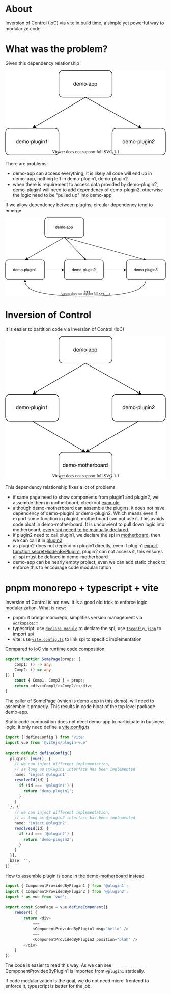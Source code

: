 # About

Inversion of Control (IoC) via vite in build time, a simple yet powerful way to modularize code

# What was the problem?

Given this dependency relationship

![old-arch](./images/old-arch.drawio.svg)

There are problems:

* demo-app can access everything, it is likely all code will end up in demo-app, nothing left in demo-plugin1, demo-plugin2
* when there is requirement to access data provided by demo-plugin2, demo-plugin1 will need to add dependency of demo-plugin2, otherwise the logic need to be "pulled up" into demo-app

If we allow dependency between plugins, circular dependency tend to emerge

![circular](./images/circular.drawio.svg)

# Inversion of Control

It is easier to partition code via Inversion of Control (IoC)

![new-arch](./images/new-arch.drawio.svg)

This dependency relationship fixes a lot of problems

* if same page need to show components from plugin1 and plugin2, we assemble them in motherboard, checkout [example](./packages/demo-motherboard/src/SomePage.tsx)
* although demo-motherboard can assemble the plugins, it does not have dependency of demo-plugin1 or demo-plugin2. Which means even if export some function in plugin1, motherboard can not use it. This avoids code bloat in demo-motherboard. It is unconvient to pull down logic into motherboard, [every spi neeed to be manually declared](./packages/demo-motherboard/ext/).
* if plugin2 need to call plugin1, we declare the spi in [motherboard](./packages/demo-motherboard/ext/plugin1.d.ts), then we can call it in [plugin2](./packages/demo-plugin2/src/ComponentProvidedByPlugin2.tsx)
* as plugin2 does not depend on plugin1 directly, even if plugin1 [export function secretHiddenByPlugin1](./packages/demo-plugin1/src/ComponentProvidedByPlugin1.tsx), plugin2 can not access it, this ensures all spi must be defined in demo-motherboard
* demo-app can be nearly empty project, even we can add static check to enforce this to encourage code modularization

# pnpm monorepo + typescript + vite

Inversion of Control is not new. It is a good old trick to enforce logic modularization. What is new:

* pnpm: it brings monorepo, simplifies version management via [`workspace:*`](./packages/demo-app/package.json)
* typescript: use [`declare module`](./packages/demo-motherboard/ext/plugin1.d.ts) to declare the spi, use [`tsconfig.json`](./packages/demo-plugin1/tsconfig.json) to import spi
* vite: use [`vite.config.ts`](/packages/demo-app/vite.config.ts) to link spi to specific implementation

Compared to IoC via runtime code composition:

```ts
export function SomePage(props: {
    Comp1: () => any,
    Comp2: () => any
}) {
    const { Comp1, Comp2 } = props;
    return <div><Comp1/><Comp2/></div>
}
```

The caller of SomePage (which is demo-app in this demo), will need to assemble it properly. This results in code bloat of the top level package demo-app.

Static code composition does not need demo-app to participate in business logic, it only need define a [vite.config.ts](./packages/demo-app/vite.config.ts)

```ts
import { defineConfig } from 'vite'
import vue from '@vitejs/plugin-vue'

export default defineConfig({
  plugins: [vue(), {
    // we can inject different implementation, 
    // as long as @plugin1 interface has been implemented
    name: 'inject @plugin1',
    resolveId(id) {
      if (id === '@plugin1') {
        return 'demo-plugin1';
      }
    }
  }, {
    // we can inject different implementation, 
    // as long as @plugin2 interface has been implemented
    name: 'inject @plugin2',
    resolveId(id) {
      if (id === '@plugin2') {
        return 'demo-plugin2';
      }
    }
  }],
  base: '',
})
```

How to assemble plugin is done in the [demo-motherboard](./packages/demo-motherboard/src/SomePage.tsx) instead

```ts
import { ComponentProvidedByPlugin1 } from '@plugin1';
import { ComponentProvidedByPlugin2 } from '@plugin2';
import * as vue from 'vue';

export const SomePage = vue.defineComponent({
    render() {
        return <div>
            ===
            <ComponentProvidedByPlugin1 msg="hello" />
            ===
            <ComponentProvidedByPlugin2 position="blah" />
        </div>
    }
})
```

The code is easier to read this way. As we can see ComponentProvidedByPlugin1 is imported from `@plugin1` statically.

If code modularization is the goal, we do not need micro-frontend to enforce it, typescript is better for the job.
